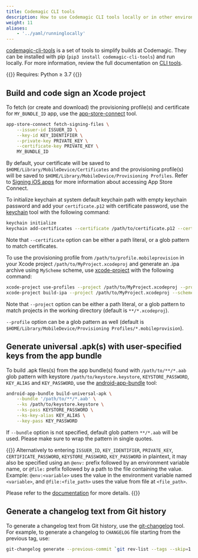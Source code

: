 ```yaml
---
title: Codemagic CLI tools
description: How to use Codemagic CLI tools locally or in other environments
weight: 11
aliases: 
    - '../yaml/runninglocally'
---
```


[codemagic-cli-tools](https://pypi.org/project/codemagic-cli-tools/) is a set of tools to simplify builds at Codemagic. They can be installed with pip (`pip3 install codemagic-cli-tools`) and run locally. For more information, review the full documentation on [CLI tools](https://github.com/codemagic-ci-cd/cli-tools/tree/master/docs#cli-tools).

{{<notebox>}}
Requires: Python ≥ 3.7
{{</notebox>}}

## Build and code sign an Xcode project

To fetch (or create and download) the provisioning profile(s) and certificate for `MY_BUNDLE_ID` app, use the [app-store-connect](https://github.com/codemagic-ci-cd/cli-tools/blob/master/docs/app-store-connect/README.md#app-store-connect) tool.

```bash
app-store-connect fetch-signing-files \
    --issuer-id ISSUER_ID \
    --key-id KEY_IDENTIFIER \
    --private-key PRIVATE_KEY \
    --certificate-key PRIVATE_KEY \
    MY_BUNDLE_ID
```
 By default, your certificate will be saved to `$HOME/Library/MobileDevice/Certificates` and the provisioning profile(s) will be saved to `$HOME/Library/MobileDevice/Provisioning Profiles`.
 Refer to [Signing iOS apps](../code-signing-yaml/signing-ios/) for more information about accessing App Store Connect.

To initialize keychain at system default keychain path with empty keychain password and add your `certificate.p12` with certificate password, use the [keychain](https://github.com/codemagic-ci-cd/cli-tools/blob/master/docs/keychain/README.md#keychain) tool with the following command:

```bash
keychain initialize
keychain add-certificates --certificate /path/to/certificate.p12 --certificate-password CERTIFICATE_PASSWORD
```

Note that `--certificate` option can be either a path literal, or a glob pattern to match certificates.

To use the provisioning profile from `/path/to/profile.mobileprovision` in your Xcode project `/path/to/MyProject.xcodeproj` and generate an .ipa archive using `MyScheme` scheme, use [xcode-project](https://github.com/codemagic-ci-cd/cli-tools/blob/master/docs/xcode-project/README.md#xcode-project) with the following command:

```bash
xcode-project use-profiles --project /path/to/MyProject.xcodeproj --profile /path/to/profile.mobileprovision
xcode-project build-ipa --project /path/to/MyProject.xcodeproj --scheme MyScheme
```

Note that `--project` option can be either a path literal, or a glob pattern to match projects in the working directory (default is `**/*.xcodeproj`).

`--profile` option can be a glob pattern as well (default is `$HOME/Library/MobileDevice/Provisioning Profiles/*.mobileprovision`).

## Generate universal .apk(s) with user-specified keys from the app bundle

To build .apk files(s) from the app bundle(s) found with `/path/to/**/*.aab` glob pattern with keystore `/path/to/keystore.keystore`, `KEYSTORE_PASSWORD`, `KEY_ALIAS` and `KEY_PASSWORD`, use the [android-app-bundle](https://github.com/codemagic-ci-cd/cli-tools/tree/master/docs/android-app-bundle#android-app-bundle) tool:

```bash
android-app-bundle build-universal-apk \
    --bundle '/path/to/**/*.aab' \
    --ks /path/to/keystore.keystore \
    --ks-pass KEYSTORE_PASSWORD \
    --ks-key-alias KEY_ALIAS \
    --key-pass KEY_PASSWORD
```

If `--bundle` option is not specified, default glob pattern `**/*.aab` will be used. Please make sure to wrap the pattern in single quotes.

{{<notebox>}}
Alternatively to entering `ISSUER_ID`, `KEY_IDENTIFIER`, `PRIVATE_KEY`, `CERTIFICATE_PASSWORD`,  `KEYSTORE_PASSWORD`, `KEY_PASSWORD` in plaintext, it may also be specified using an `@env:` prefix followed by an environment variable name, or `@file:` prefix followed by a path to the file containing the value. Example: `@env:<variable>` uses the value in the environment variable named `<variable>`, and `@file:<file_path>` uses the value from file at `<file_path>`.

Please refer to the [documentation](https://github.com/codemagic-ci-cd/cli-tools/tree/master/docs#cli-tools) for more details.
{{</notebox>}}

## Generate a changelog text from Git history

To generate a changelog text from Git history, use the [git-changelog](https://github.com/codemagic-ci-cd/cli-tools/tree/master/docs/git-changelog#git-changelog) tool. For example, to generate a changelog to `CHANGELOG` file starting from the previous tag, use:

```bash
git-changelog generate --previous-commit `git rev-list --tags --skip=1  --max-count=1` > CHANGELOG
```
